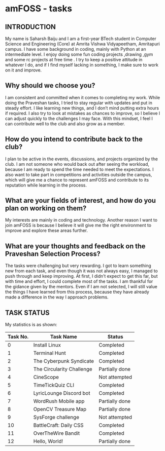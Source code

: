 # amFOSS - tasks

## INTRODUCTION
My name is Saharsh Baiju and I am a first-year BTech student in Computer Science and Engineering (Core) at Amrita Vishwa Vidyapeetham, Amritapuri campus. I have some background in coding, mainly with Python at an intermediate level. I enjoy doing some fun coding projects ,drawing ,gym and some rc projects at free time . I try to keep a positive attitude in whatever I do, and if I find myself lacking in something, I make sure to work on it and improve.

## Why should we choose you?
I am consistent and committed when it comes to completing my work. While doing the Praveshan tasks, I tried to stay regular with updates and put in steady effort. I like learning new things, and I don’t mind putting extra hours if required. I also try to look at mistakes as chances to improve, so I believe I can adjust quickly to the challenges I may face. With this mindset, I feel I can contribute well to the club and also grow as a member.

## How do you intend to contribute back to the club?
I plan to be active in the events, discussions, and projects organized by the club. I am not someone who would back out after seeing the workload, because I am ready to spend the time needed to meet the expectations. I also want to take part in competitions and activities outside the campus, which will give me a chance to represent amFOSS and contribute to its reputation while learning in the process.

## What are your fields of interest, and how do you plan on working on them?
My interests are mainly in coding and technology. Another reason I want to join amFOSS is because I believe it will give me the right environment to improve and explore these areas further.

## What are your thoughts and feedback on the Praveshan Selection Process?
The tasks were challenging but very rewarding. I got to learn something new from each task, and even though it was not always easy, I managed to push through and keep improving. At first, I didn’t expect to get this far, but with time and effort, I  could complete most of the tasks. I am thankful for the gidance given by the mentors. Even if I am not selected, I will still value the things I have learned from this process, because they have already made a difference in the way I approach problems.

## TASK STATUS
My statistics is as shown:

| Task No. | Task Name                   | Status         |
|----------|-----------------------------|----------------|
| 0        | Install Linux               | Completed      |
| 1        | Terminal Hunt               | Completed      |
| 2        | The Cyberpunk Syndicate     | Completed      |
| 3        | The Circularity Challenge   | Partially done |
| 4        | CineScope                   | Not attempted  |
| 5        | TimeTickQuiz CLI            | Completed      |
| 6        | LyricLounge Discord bot     | Completed      |
| 7        | WordRush Mobile app         | Partially done |
| 8        | OpenCV Treasure Map         | Partially done |
| 9        | SysForge challenge          | Not attempted  |
| 10       | BattleCraft: Daily CSS      | Completed      |
| 11       | OverTheWire Bandit          | Completed      |
| 12       | Hello, World!               | Partially done |

